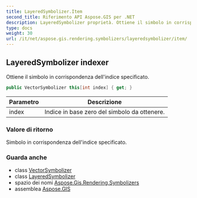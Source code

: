 ```yaml
---
title: LayeredSymbolizer.Item
second_title: Riferimento API Aspose.GIS per .NET
description: LayeredSymbolizer proprietà. Ottiene il simbolo in corrispondenza dellindice specificato.
type: docs
weight: 30
url: /it/net/aspose.gis.rendering.symbolizers/layeredsymbolizer/item/
---
```

## LayeredSymbolizer indexer

Ottiene il simbolo in corrispondenza dell'indice specificato.

```csharp
public VectorSymbolizer this[int index] { get; }
```

| Parametro | Descrizione |
| --- | --- |
| index | Indice in base zero del simbolo da ottenere. |

### Valore di ritorno

Simbolo in corrispondenza dell'indice specificato.

### Guarda anche

* class [VectorSymbolizer](../../vectorsymbolizer/)
* class [LayeredSymbolizer](../)
* spazio dei nomi [Aspose.Gis.Rendering.Symbolizers](../../layeredsymbolizer/)
* assemblea [Aspose.GIS](../../../)


